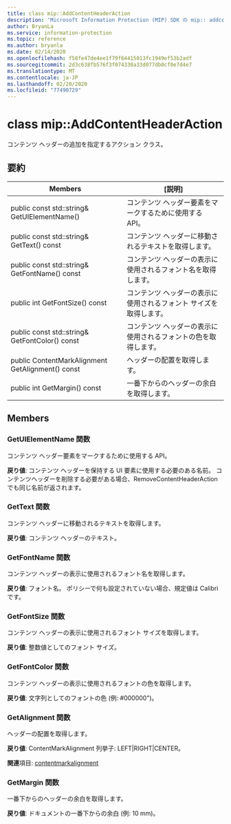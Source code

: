 ```yaml
---
title: class mip::AddContentHeaderAction
description: 'Microsoft Information Protection (MIP) SDK の mip:: addcontentheaderaction クラスについて説明します。'
author: BryanLa
ms.service: information-protection
ms.topic: reference
ms.author: bryanla
ms.date: 02/14/2020
ms.openlocfilehash: f58fe47de4ee1f79f64415013fc1949ef53b2adf
ms.sourcegitcommit: 2d3c638fb576f3f074330a33d077db0cf0e7d4e7
ms.translationtype: MT
ms.contentlocale: ja-JP
ms.lasthandoff: 02/20/2020
ms.locfileid: "77490729"
---
```

# <a name="class-mipaddcontentheaderaction"></a>class mip::AddContentHeaderAction 
コンテンツ ヘッダーの追加を指定するアクション クラス。
  
## <a name="summary"></a>要約
 Members                        | [説明]                                
--------------------------------|---------------------------------------------
public const std::string& GetUIElementName()  |  コンテンツ ヘッダー要素をマークするために使用する API。
public const std::string& GetText() const  |  コンテンツ ヘッダーに移動されるテキストを取得します。
public const std::string& GetFontName() const  |  コンテンツ ヘッダーの表示に使用されるフォント名を取得します。
public int GetFontSize() const  |  コンテンツ ヘッダーの表示に使用されるフォント サイズを取得します。
public const std::string& GetFontColor() const  |  コンテンツ ヘッダーの表示に使用されるフォントの色を取得します。
public ContentMarkAlignment GetAlignment() const  |  ヘッダーの配置を取得します。
public int GetMargin() const  |  一番下からのヘッダーの余白を取得します。
  
## <a name="members"></a>Members
  
### <a name="getuielementname-function"></a>GetUIElementName 関数
コンテンツ ヘッダー要素をマークするために使用する API。

  
**戻り値**: コンテンツ ヘッダーを保持する UI 要素に使用する必要のある名前。 コンテンツヘッダーを削除する必要がある場合、RemoveContentHeaderAction でも同じ名前が返されます。
  
### <a name="gettext-function"></a>GetText 関数
コンテンツ ヘッダーに移動されるテキストを取得します。

  
**戻り値**: コンテンツ ヘッダーのテキスト。
  
### <a name="getfontname-function"></a>GetFontName 関数
コンテンツ ヘッダーの表示に使用されるフォント名を取得します。

  
**戻り値**: フォント名。 ポリシーで何も設定されていない場合、規定値は Calibri です。
  
### <a name="getfontsize-function"></a>GetFontSize 関数
コンテンツ ヘッダーの表示に使用されるフォント サイズを取得します。

  
**戻り値**: 整数値としてのフォント サイズ。
  
### <a name="getfontcolor-function"></a>GetFontColor 関数
コンテンツ ヘッダーの表示に使用されるフォントの色を取得します。

  
**戻り値**: 文字列としてのフォントの色 (例: #000000")。
  
### <a name="getalignment-function"></a>GetAlignment 関数
ヘッダーの配置を取得します。

  
**戻り値**: ContentMarkAlignment 列挙子: LEFT|RIGHT|CENTER。 
  
**関連**項目: [contentmarkalignment](mip-enums-and-structs.md#contentmarkalignment-enum)
  
### <a name="getmargin-function"></a>GetMargin 関数
一番下からのヘッダーの余白を取得します。

  
**戻り値**: ドキュメントの一番下からの余白 (例: 10 mm)。